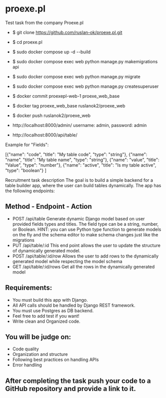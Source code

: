 # proexe.pl
Test task from the company Proexe.pl

- $ git clone https://github.com/ruslan-ok/proexe.pl.git
- $ cd proexe.pl
- $ sudo docker compose up -d --build
- $ sudo docker compose exec web python manage.py makemigrations api
- $ sudo docker compose exec web python manage.py migrate
- $ sudo docker compose exec web python manage.py createsuperuser
- $ docker commit proexepl-web-1 proexe_web_base
- $ docker tag proexe_web_base ruslanok2/proexe_web
- $ docker push ruslanok2/proexe_web

- http://localhost:8000/admin/
username: admin, password: admin
- http://localhost:8000/api/table/

Example for "Fields": 

[{"name": "code", "title": "My table code", "type": "string"},
    {"name": "name", "title": "My table name", "type": "string"},
    {"name": "value", "title": "Value", "type": "number"},
    {"name": "active", "title": "Is my table active", "type": "boolean"}
]


Recruitment task description
The goal is to build a simple backend for a table builder app, where the user can build tables
dynamically. The app has the following endpoints:

## Method - Endpoint - Action
- POST  /api/table  Generate dynamic Django model based on user provided fields types and titles. The field type can be a string, number, or Boolean. HINT: you can use Python type function to generate models on the fly and the schema editor to make schema changes just like the migrations
- PUT   /api/table/:id  This end point allows the user to update the structure of dynamically generated model.
- POST  /api/table/:id/row  Allows the user to add rows to the dynamically generated model while respecting the model schema
- GET   /api/table/:id/rows  Get all the rows in the dynamically generated model

## Requirements:
- You must build this app with Django.
- All API calls should be handled by Django REST framework.
- You must use Postgres as DB backend.
- Feel free to add test if you want!
- Write clean and Organized code.

## You will be judge on:
- Code quality
- Organization and structure
- Following best practices on handling APIs
- Error handling

## After completing the task push your code to a GitHub repository and provide a link to it.